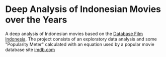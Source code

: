 # Deep Analysis of Indonesian Movies over the Years
A deep analysis of Indonesian movies based on the [Database Film Indonesia](https://www.kaggle.com/datasets/haryodwi/database-film-indonesia).
The project consists of an exploratory data analysis and some "Popularity Meter" calculated with an equation used by a popular movie database site [imdb.com](imdb.com)
